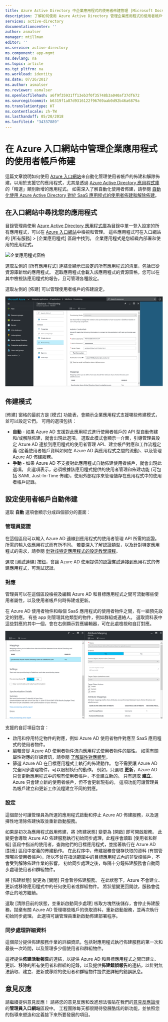 ```yaml
---
title: Azure Active Directory 中企業應用程式的使用者佈建管理 |Microsoft Docs
description: 了解如何使用 Azure Active Directory 管理企業應用程式的使用者帳戶佈建
services: active-directory
documentationcenter: ''
author: asmalser
manager: mtillman
editor: ''
ms.service: active-directory
ms.component: app-mgmt
ms.devlang: na
ms.topic: article
ms.tgt_pltfrm: na
ms.workload: identity
ms.date: 07/26/2017
ms.author: asmalser
ms.reviewer: asmalser
ms.openlocfilehash: a6f9f35931ff13eb3f0f35748b3a040af37df672
ms.sourcegitcommit: b6319f1a87d9316122f96769aab0d92b46a6879a
ms.translationtype: HT
ms.contentlocale: zh-TW
ms.lasthandoff: 05/20/2018
ms.locfileid: "34337889"
---
```

# <a name="managing-user-account-provisioning-for-enterprise-apps-in-the-azure-portal"></a>在 Azure 入口網站中管理企業應用程式的使用者帳戶佈建
這篇文章說明如何使用 [Azure 入口網站](https://portal.azure.com)來自動化管理使用者帳戶的佈建和解除佈建，以用於支援它的應用程式，尤其是透過 [Azure Active Directory 應用程式庫](manage-apps/what-is-single-sign-on.md#get-started-with-the-azure-ad-application-gallery)的「精選」類別新增的應用程式。 如需深入了解自動化使用者佈建，請參閱 [自動化使用 Azure Active Directory 對於 SaaS 應用程式的使用者佈建和解除佈建](active-directory-saas-app-provisioning.md)。

## <a name="finding-your-apps-in-the-portal"></a>在入口網站中尋找您的應用程式
目錄管理員使用 [Azure Active Directory 應用程式庫](manage-apps/what-is-single-sign-on.md#get-started-with-the-azure-ad-application-gallery)為目錄中單一登入設定的所有應用程式，可以在 [Azure 入口網站](https://portal.azure.com)中檢視和管理。 這些應用程式可在入口網站的 [所有服務] &gt; [企業應用程式] 區段中找到。 企業應用程式是您組織內部署和使用的應用程式。

![企業應用程式窗格](./media/active-directory-enterprise-apps-manage-provisioning/enterprise-apps-pane.png)

選取左側的 [所有應用程式]  連結會顯示已設定的所有應用程式的清單，包括已從資源庫新增的應用程式。 選取應用程式會載入該應用程式的資源窗格，您可以在其中檢視該應用程式的報告，且可管理各種設定。

選取左側的 [佈建]  可以管理使用者帳戶的佈建設定。

![應用程式資源窗格](./media/active-directory-enterprise-apps-manage-provisioning/enterprise-apps-provisioning.png)

## <a name="provisioning-modes"></a>佈建模式
[佈建] 窗格的最前方是 [模式] 功能表，會顯示企業應用程式支援哪些佈建模式，並可以設定它們。 可用的選項包括：

* **自動** - 如果 Azure AD 支援對此應用程式進行使用者帳戶的 API 型自動佈建和/或解除佈建，就會出現此選項。 選取此模式會顯示一介面，引導管理員設定 Azure AD 連接到應用程式的使用者管理 API、建立帳戶對應和工作流程定義 (定義使用者帳戶資料如何在 Azure AD 與應用程式之間的流動)、以及管理 Azure AD 佈建服務。
* **手動** - 如果 Azure AD 不支援對此應用程式自動佈建使用者帳戶，就會出現此選項。 此選項表示，必須根據該應用程式提供的使用者管理和佈建功能 (可包括 SAML Just-In-Time 佈建)，使用外部程序來管理儲存在應用程式中的使用者帳戶記錄。

## <a name="configuring-automatic-user-account-provisioning"></a>設定使用者帳戶自動佈建
選取 **自動** 選項會顯示分成四個部分的畫面︰

### <a name="admin-credentials"></a>管理員認證
在這個區段可以輸入 Azure AD 連線到應用程式的使用者管理 API 所需的認證。 所需的輸入依應用程式而有所不同。 若要深入了解認證類型，以及針對特定應用程式的需求，請參閱 [針對該特定應用程式的設定教學課程](active-directory-saas-app-provisioning.md)。

選取 [測試連線]  按鈕，會讓 Azure AD 使用提供的認證嘗試連接到應用程式的佈建應用程式，可測試認證。

### <a name="mappings"></a>對應
管理員可以在這個區段檢視及編輯 Azure AD 和目標應用程式之間可流動哪些使用者屬性，以及使用者帳戶何時佈建或更新。

在 Azure AD 使用者物件和每個 SaaS 應用程式的使用者物件之間，有一組預先設定的對應。 有些 app 則管理其他類型的物件，例如群組或連絡人。 選取資料表中這些對應的其中一個，會在右側顯示對應編輯器，可在此處檢視和自訂對應。

![應用程式資源窗格](./media/active-directory-enterprise-apps-manage-provisioning/enterprise-apps-provisioning-mapping.png)

支援的自訂項目包含：

* 啟用和停用特定物件的對應，例如 Azure AD 使用者物件對應至 SaaS 應用程式的使用者物件。
* 編輯會從 Azure AD 使用者物件流向應用程式使用者物件的屬性。 如需有關屬性對應的詳細資訊，請參閱 [了解屬性對應類型](active-directory-saas-customizing-attribute-mappings.md#understanding-attribute-mapping-types)。
* 篩選 Azure AD 在目標應用程式上執行的佈建動作。 您不需要讓 Azure AD 完全同步處理物件，可以限制執行的動作。 例如，只選取 **更新**，Azure AD 只會更新應用程式中的現有使用者帳戶，不會建立新的。 只有選取 **建立**，Azure 只會建立新的使用者帳戶，但不會更新現有的。 這項功能可讓管理員為帳戶建立和更新工作流程建立不同的對應。

### <a name="settings"></a>設定
這個部分可讓管理員為所選的應用程式啟動和停止 Azure AD 佈建服務，以及選擇性地清除佈建快取並重新啟動服務。

如果是初次為應用程式啟用佈建，將 [佈建狀態] 變更為 [開啟] 即可開啟服務。 此變更會導致 Azure AD 佈建服務執行初始同步處理，此程序會讀取 [使用者和群組] 區段中指派的使用者，查詢他們的目標應用程式，並接著執行在 Azure AD [對應] 區段中定義的佈建動作。 在此程序中，佈建服務會儲存快取的資料 (有關管理哪些使用者帳戶)，所以不曾在指派範圍中的目標應用程式內的非受控帳戶，不會受到解除佈建作業的影響。 初始同步處理之後，每隔十分鐘佈建服務會自動同步處理使用者和群組物件。

將 [佈建狀態] 變更為 [關閉] 只會暫停佈建服務。 在此狀態下，Azure 不會建立、更新或移除應用程式中的任何使用者或群組物件。 將狀態變更回開啟，服務會從停止的地方繼續。

選取 [清除目前的狀態，並重新啟動同步處理]  核取方塊然後儲存，會停止佈建服務，拋棄有關 Azure AD 管理哪些帳戶的快取資料，重新啟動服務，並再次執行初始同步處理。 此選項可讓管理員重新啟動佈建部署程序。

### <a name="synchronization-details"></a>同步處理詳細資料
這個部分提供佈建服務作業的詳細資訊，包括對應用程式執行佈建服務的第一次和最後一次時間，以及管理多少個使用者和群組物件。

這裡提供**佈建活動報告**的連結，以提供 Azure AD 和目標應用程式之間已建立、更新、移除的所有使用者和群組的記錄，以及提供**佈建錯誤報告**的連結，以針對無法讀取、建立、更新或移除的使用者和群組物件提供更詳細的錯誤訊息。 

## <a name="feedback"></a>意見反應

請繼續提供意見反應！ 請將您的意見反應和改進想法張貼在我們的[意見反應論壇](https://feedback.azure.com/forums/169401-azure-active-directory/category/162510-admin-portal)的**管理員入口網站**區段中。  工程團隊每天都很期待發展酷炫的新功能，並依照您的指導來塑造和定義接下來所要發展的項目。

